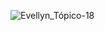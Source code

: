 ![Evellyn_Tópico-18](https://user-images.githubusercontent.com/89795363/184463817-ca50a36c-986f-4815-96e2-b253e650623f.jpg)
